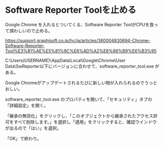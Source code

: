 # Software Reporter Toolを止める

Google Chrome を入れるとついてくる、Software Reporter ToolがCPUを食って煩わしいので止める。

https://support.graphisoft.co.jp/hc/ja/articles/360004830694-Chrome-Software-Reporter-Tool%E3%81%AE%E5%81%9C%E6%AD%A2%E6%96%B9%E6%B3%95

C:\Users\(USERNAME)\AppData\Local\Google\Chrome\User Data\SwReporter以下にバージョンに合わせて、software_reporter_tool.exe がある。

Google Chromeがアップデートされるたびに新しい物が入れられるのでうっとおしい。

software_reporter_tool.exe のプロパティを開いて、「セキュリティ」タブの「詳細設定」を開く。

「継承の無効化」をクリックし、「このオブジェクトから継承されたアクセス許可をすべて削除します。」を選択し「適用」をクリックすると、確認ウインドウが出るので「はい」を選択。

「OK」で終わり。

